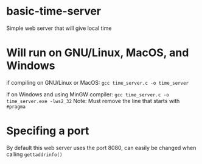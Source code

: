 # basic-time-server
Simple web server that will give local time

# Will run on GNU/Linux, MacOS, and Windows
if compiling on GNU/Linux or MacOS:
        `gcc time_server.c -o time_server`

if on Windows and using MinGW compiler:
         `gcc time_server.c -o time_server.exe -lws2_32`
     Note: Must remove the line that starts with `#pragma`
     
# Specifing a port
By default this web server uses the port 8080, can easily be changed when calling  `gettaddrinfo()`
